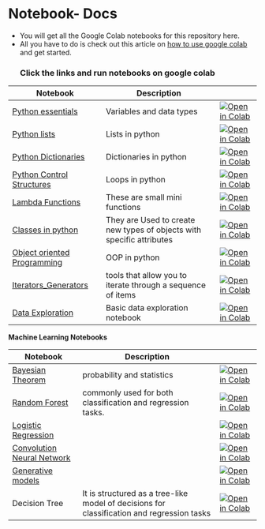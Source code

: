 # Notebook- Docs
- You will get all the Google Colab notebooks for this repository here.
- All you have to do is check out this article on [how to use google colab](https://www.linkedin.com/pulse/how-use-google-colab-swaleh-mwadime-t9dsf/?trackingId=nKANIB93T%2BmhdlxN2Anslw%3D%3D) and get started.
  ### Click the links and run notebooks on google colab

 Notebook     | Description           |                               |
|-------------|-------------------- |--------------------------------------------|
| [Python essentials](https://github.com/swalehmwadime/G00dlife-datascience/blob/main/Introduction%20to%20Python/Python_Essentials.ipynb)          | Variables and data types| [![Open in Colab](https://colab.research.google.com/assets/colab-badge.svg)](https://colab.research.google.com/drive/1pQNlL-mOQTHTxuchUhS4YSdH8NQQIDoh)                                |
| [Python lists](https://github.com/swalehmwadime/G00dlife-datascience/blob/main/Introduction%20to%20Python/Lists.ipynb)           | Lists in python|   [![Open in Colab](https://colab.research.google.com/assets/colab-badge.svg)](https://colab.research.google.com/drive/1MDECaZ4FApc51UbrTgm_LxZ_422-Xlc5)                                |
| [Python Dictionaries](https://github.com/swalehmwadime/G00dlife-datascience/blob/main/Introduction%20to%20Python/Dictionaries.ipynb)           | Dictionaries in python| [![Open in Colab](https://colab.research.google.com/assets/colab-badge.svg)](https://colab.research.google.com/drive/1eChT6rzU2V9uXZcgn6eFCkpUBdikW8hJ)                                   |
| [Python Control Structures](https://github.com/swalehmwadime/G00dlife-datascience/blob/main/Introduction%20to%20Python/Python_Control__Structures.ipynb)           | Loops in python |   [![Open in Colab](https://colab.research.google.com/assets/colab-badge.svg)](https://colab.research.google.com/drive/15B60t87mvPRqcxCct0pP1b3nk8TAoR2j)                                         |
| [Lambda Functions](https://github.com/swalehmwadime/G00dlife-datascience/blob/main/Introduction%20to%20Python/Lambda_Functions.ipynb)        | These are small mini functions               | [![Open in Colab](https://colab.research.google.com/assets/colab-badge.svg)](https://colab.research.google.com/drive/1774k5tSBp-qlmu-IuttJPchnqFyXpCxV)           |
| [Classes in python](https://github.com/swalehmwadime/G00dlife-datascience/blob/main/Introduction%20to%20Python/Classes.ipynb)        | They are Used to create new types of objects with specific attributes                  |  [![Open in Colab](https://colab.research.google.com/assets/colab-badge.svg)](https://colab.research.google.com/drive/1WZt-iJ6i3fb7ikPygXQFroa8051hTxem)                              |
|  [Object oriented Programming](https://github.com/swalehmwadime/G00dlife-datascience/blob/main/Introduction%20to%20Python/Object_Oriented_Programming(OOP).ipynb)         | OOP in python             |   [![Open in Colab](https://colab.research.google.com/assets/colab-badge.svg)](https://colab.research.google.com/drive/1f-V2bU9c7Ij-wQ3QgFmaZVBJNm6FKJ3W)                             |
| [Iterators_Generators](https://github.com/swalehmwadime/G00dlife-datascience/blob/main/Introduction%20to%20Python/Iterators_generators_in_python1.ipynb)           |  tools that allow you to iterate through a sequence of items|  [![Open in Colab](https://colab.research.google.com/assets/colab-badge.svg)](https://colab.research.google.com/drive/1tXHJSRXFNuToqgKABd9W30iZjnbLRoi9)                              |
| [Data Exploration](https://github.com/swalehmwadime/G00dlife-datascience/blob/main/Notebooks/Data_Exploaration.ipynb)        | Basic data exploration notebook             | [![Open in Colab](https://colab.research.google.com/assets/colab-badge.svg)](https://colab.research.google.com/drive/1IajsTHBlKDXTQ5pRa8m8CcfGTGbkOokG)                                 |


**Machine Learning Notebooks**


| Notebook     | Description            |                               |
|-------------|--------------------|--------------------------------------------|
| [Bayesian Theorem](https://github.com/swalehmwadime/G00dlife-datascience/blob/main/Notebooks/Bayesian_Theorem.ipynb)          | probability and statistics | [![Open in Colab](https://colab.research.google.com/assets/colab-badge.svg)](https://colab.research.google.com/drive/1ePDoO5bz1TSkbC6r5f4xjivqTV0xLI2O)                                |
| [Random Forest](https://github.com/swalehmwadime/G00dlife-datascience/blob/main/Notebooks/Random_Forest.ipynb)           |  commonly used for both classification and regression tasks.|   [![Open in Colab](https://colab.research.google.com/assets/colab-badge.svg)](https://colab.research.google.com/drive/1E6SUVg0U7JzkikkXCPIlSVaSuG_Ma1iL)  | 
| [Logistic Regression](https://github.com/swalehmwadime/G00dlife-datascience/blob/main/Notebooks/Logistic_Regression.ipynb)           | | [![Open in Colab](https://colab.research.google.com/assets/colab-badge.svg)](https://colab.research.google.com/drive/1eZP7a6Ss1m9yAcpXjqYbclJ1qX34zpaN#scrollTo=0AiNqv2LrSKU)                                   |
| [Convolution Neural Network](https://github.com/swalehmwadime/G00dlife-datascience/blob/main/Notebooks/Convolution_Neural_Network.ipynb)           |  |   [![Open in Colab](https://colab.research.google.com/assets/colab-badge.svg)](https://colab.research.google.com/drive/11oTKn-_DsMX5716Esg9wMTO4Mkr5l6Su#scrollTo=DyJ2w63lXWQX)                                         |
| [Generative models](https://github.com/swalehmwadime/G00dlife-datascience/blob/main/Scripts/Deep%20Learning/Generative_model%20(1).ipynb)        |               | [![Open in Colab](https://colab.research.google.com/assets/colab-badge.svg)](https://colab.research.google.com/drive/19iajxQ8XZuNodxQ4B4PFomp_44oeMGg0)           |
| Decision Tree        |  It is structured as a tree-like model of decisions for classification and regression tasks                  |  [![Open in Colab](https://colab.research.google.com/assets/colab-badge.svg)](https://colab.research.google.com/drive/1b6QTAaPerHGlT1NC4uV4v7w3I2bA0kgo#scrollTo=cf7bKZIZIXVA)                              |


